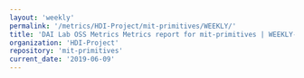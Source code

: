 ```yaml
---
layout: 'weekly'
permalink: '/metrics/HDI-Project/mit-primitives/WEEKLY/'
title: 'DAI Lab OSS Metrics Metrics report for mit-primitives | WEEKLY-REPORT-2019-06-09'
organization: 'HDI-Project'
repository: 'mit-primitives'
current_date: '2019-06-09'
---
```

